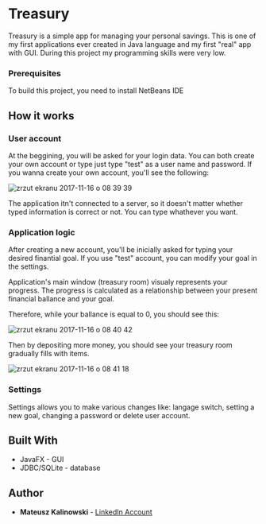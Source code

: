 
# Treasury

Treasury is a simple app for managing your personal savings. This is one of my first applications ever created in Java language and my first "real" app with GUI. During this project my programming skills were very low.

### Prerequisites

To build this project, you need to install NetBeans IDE


## How it works

### User account

At the beggining, you will be asked for your login data. You can both create your own account or type just type "test" as a user name and password. 
If you wanna create your own account, you'll see the following:

![zrzut ekranu 2017-11-16 o 08 39 39](https://user-images.githubusercontent.com/30430556/32880022-7071cd18-caac-11e7-88d0-80c7cf096aa9.png)

The application itn't connected to a server, so it doesn't matter whether typed information is correct or not. You can type whathever you want. 

### Application logic

After creating a new account, you'll be inicially asked for typing your desired finantial goal. If you use "test" account, you can modify your goal in the settings.

Application's main window (treasury room) visualy represents your progress. The progress is calculated as a relationship between your present financial ballance and your goal. 

Therefore, while your ballance is equal to 0, you should see this:

![zrzut ekranu 2017-11-16 o 08 40 42](https://user-images.githubusercontent.com/30430556/32880039-89c97d60-caac-11e7-8226-bae1f97634c4.png)

Then by depositing more money, you should see your treasury room gradually fills with items.

![zrzut ekranu 2017-11-16 o 08 41 18](https://user-images.githubusercontent.com/30430556/32880050-927e6fa6-caac-11e7-8579-3b14914cf9aa.png)


### Settings

Settings allows you to make various changes like: langage switch, setting a new goal, changing a password or delete user account.

## Built With

* JavaFX - GUI
* JDBC/SQLite - database


## Author

* **Mateusz Kalinowski** - [LinkedIn Account](https://www.linkedin.com/in/mateusz-kalinowski-ba1544ba/)
